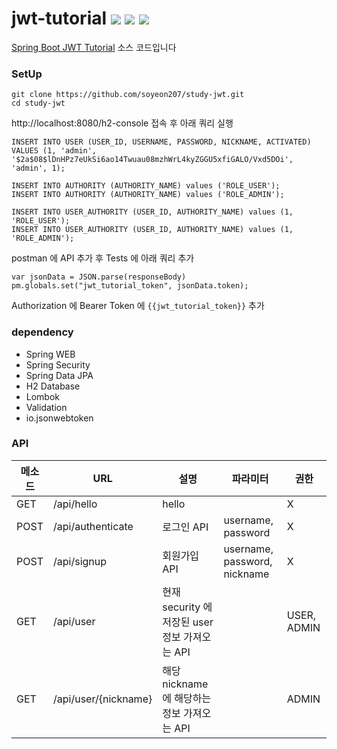 # jwt-tutorial <img src="https://img.shields.io/badge/JSON%20Web%20Tokens-000000?style=flat&logo=JSON%20Web%20Tokens&logoColor=white"/> <img src="https://img.shields.io/badge/Java-007396?style=flat&logo=Java&logoColor=white"/> <img src="https://img.shields.io/badge/Spring%20Boot-6DB33F?style=flat&logo=Spring%20Boot&logoColor=white"/>

[Spring Boot JWT Tutorial](https://www.inflearn.com/course/%EC%8A%A4%ED%94%84%EB%A7%81%EB%B6%80%ED%8A%B8-jwt/dashboard) 소스 코드입니다

### SetUp
```
git clone https://github.com/soyeon207/study-jwt.git
cd study-jwt
```

http://localhost:8080/h2-console 접속 후 아래 쿼리 실행 
```
INSERT INTO USER (USER_ID, USERNAME, PASSWORD, NICKNAME, ACTIVATED) VALUES (1, 'admin', '$2a$08$lDnHPz7eUkSi6ao14Twuau08mzhWrL4kyZGGU5xfiGALO/Vxd5DOi', 'admin', 1);

INSERT INTO AUTHORITY (AUTHORITY_NAME) values ('ROLE_USER');
INSERT INTO AUTHORITY (AUTHORITY_NAME) values ('ROLE_ADMIN');

INSERT INTO USER_AUTHORITY (USER_ID, AUTHORITY_NAME) values (1, 'ROLE_USER');
INSERT INTO USER_AUTHORITY (USER_ID, AUTHORITY_NAME) values (1, 'ROLE_ADMIN');
```

postman 에 API 추가 후 Tests 에 아래 쿼리 추가 
```
var jsonData = JSON.parse(responseBody)
pm.globals.set("jwt_tutorial_token", jsonData.token);
```
Authorization 에 Bearer Token 에 `{{jwt_tutorial_token}}` 추가 

### dependency
- Spring WEB
- Spring Security
- Spring Data JPA
- H2 Database
- Lombok
- Validation
- io.jsonwebtoken

### API
| 메소드 | URL | 설명 | 파라미터 | 권한 |
|------|---|---|---|---|
| GET | /api/hello | hello |  | X |
| POST | /api/authenticate | 로그인 API | username, password | X |
| POST | /api/signup | 회원가입 API | username, password, nickname | X |
| GET | /api/user | 현재 security 에 저장된 user 정보 가져오는 API | | USER, ADMIN |
| GET | /api/user/{nickname} | 해당 nickname 에 해당하는 정보 가져오는 API | | ADMIN |

